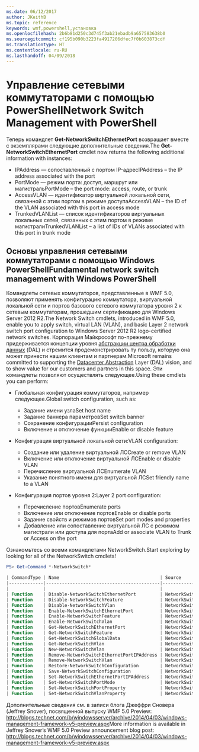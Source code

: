 ```yaml
---
ms.date: 06/12/2017
author: JKeithB
ms.topic: reference
keywords: wmf,powershell,установка
ms.openlocfilehash: 2b6b81d250c3d745f3ab21ebadb9a657583638b0
ms.sourcegitcommit: cf195b090b3223fa4917206dfec7f0b603873cdf
ms.translationtype: HT
ms.contentlocale: ru-RU
ms.lasthandoff: 04/09/2018
---
```

# <a name="network-switch-management-with-powershell"></a><span data-ttu-id="45ca2-102">Управление сетевыми коммутаторами с помощью PowerShell</span><span class="sxs-lookup"><span data-stu-id="45ca2-102">Network Switch Management with PowerShell</span></span>

<span data-ttu-id="45ca2-103">Теперь командлет **Get-NetworkSwitchEthernetPort** возвращает вместе с экземплярами следующие дополнительные сведения.</span><span class="sxs-lookup"><span data-stu-id="45ca2-103">The **Get-NetworkSwitchEthernetPort** cmdlet now returns the following additional information with instances:</span></span>

- <span data-ttu-id="45ca2-104">IPAddress — сопоставленный с портом IP-адрес</span><span class="sxs-lookup"><span data-stu-id="45ca2-104">IPAddress – the IP address associated with the port</span></span>
- <span data-ttu-id="45ca2-105">PortMode — режим порта: доступ, маршрут или магистраль</span><span class="sxs-lookup"><span data-stu-id="45ca2-105">PortMode – the port mode: access, route, or trunk</span></span>
- <span data-ttu-id="45ca2-106">AccessVLAN — идентификатор виртуальной локальной сети, связанной с этим портом в режиме доступа</span><span class="sxs-lookup"><span data-stu-id="45ca2-106">AccessVLAN – the ID of the VLAN associated with this port in access mode</span></span>
- <span data-ttu-id="45ca2-107">TrunkedVLANList — список идентификаторов виртуальных локальных сетей, связанных с этим портом в режиме магистрали</span><span class="sxs-lookup"><span data-stu-id="45ca2-107">TrunkedVLANList – a list of IDs of VLANs associated with this port in trunk mode</span></span>

## <a name="fundamental-network-switch-management-with-windows-powershell"></a><span data-ttu-id="45ca2-108">Основы управления сетевыми коммутаторами с помощью Windows PowerShell</span><span class="sxs-lookup"><span data-stu-id="45ca2-108">Fundamental network switch management with Windows PowerShell</span></span>

<span data-ttu-id="45ca2-109">Командлеты сетевых коммутаторов, представленные в WMF 5.0, позволяют применять конфигурацию коммутатора, виртуальной локальной сети и портов базового сетевого коммутатора уровня 2 к сетевым коммутаторам, прошедшим сертификацию для Windows Server 2012 R2.</span><span class="sxs-lookup"><span data-stu-id="45ca2-109">The Network Switch cmdlets, introduced in WMF 5.0, enable you to apply switch, virtual LAN (VLAN), and basic Layer 2 network switch port configuration to Windows Server 2012 R2 logo-certified network switches.</span></span> <span data-ttu-id="45ca2-110">Корпорация Майкрософт по-прежнему придерживается концепции уровня [абстракции центра обработки данных](http://technet.microsoft.com/cloud/dal.aspx) (DAL) и стремится продемонстрировать ту пользу, которую она может принести нашим клиентам и партнерам.</span><span class="sxs-lookup"><span data-stu-id="45ca2-110">Microsoft remains committed to supporting the [Datacenter Abstraction](http://technet.microsoft.com/cloud/dal.aspx) Layer (DAL) vision, and to show value for our customers and partners in this space.</span></span> <span data-ttu-id="45ca2-111">Эти командлеты позволяют осуществлять следующее.</span><span class="sxs-lookup"><span data-stu-id="45ca2-111">Using these cmdlets you can perform:</span></span>

- <span data-ttu-id="45ca2-112">Глобальная конфигурация коммутаторов, например следующее.</span><span class="sxs-lookup"><span data-stu-id="45ca2-112">Global switch configuration, such as:</span></span>
    - <span data-ttu-id="45ca2-113">Задание имени узла</span><span class="sxs-lookup"><span data-stu-id="45ca2-113">Set host name</span></span>
    - <span data-ttu-id="45ca2-114">Задание баннера параметров</span><span class="sxs-lookup"><span data-stu-id="45ca2-114">Set switch banner</span></span>
    - <span data-ttu-id="45ca2-115">Сохранение конфигурации</span><span class="sxs-lookup"><span data-stu-id="45ca2-115">Persist configuration</span></span>
    - <span data-ttu-id="45ca2-116">Включение и отключение функции</span><span class="sxs-lookup"><span data-stu-id="45ca2-116">Enable or disable feature</span></span>

- <span data-ttu-id="45ca2-117">Конфигурация виртуальной локальной сети:</span><span class="sxs-lookup"><span data-stu-id="45ca2-117">VLAN configuration:</span></span>
    - <span data-ttu-id="45ca2-118">Создание или удаление виртуальной ЛС</span><span class="sxs-lookup"><span data-stu-id="45ca2-118">Create or remove VLAN</span></span>
    - <span data-ttu-id="45ca2-119">Включение или отключение виртуальной ЛС</span><span class="sxs-lookup"><span data-stu-id="45ca2-119">Enable or disable VLAN</span></span>
    - <span data-ttu-id="45ca2-120">Перечисление виртуальной ЛС</span><span class="sxs-lookup"><span data-stu-id="45ca2-120">Enumerate VLAN</span></span>
    - <span data-ttu-id="45ca2-121">Указание понятного имени для виртуальной ЛС</span><span class="sxs-lookup"><span data-stu-id="45ca2-121">Set friendly name to a VLAN</span></span>

- <span data-ttu-id="45ca2-122">Конфигурация портов уровня 2:</span><span class="sxs-lookup"><span data-stu-id="45ca2-122">Layer 2 port configuration:</span></span>
    - <span data-ttu-id="45ca2-123">Перечисление портов</span><span class="sxs-lookup"><span data-stu-id="45ca2-123">Enumerate ports</span></span>
    - <span data-ttu-id="45ca2-124">Включение или отключение портов</span><span class="sxs-lookup"><span data-stu-id="45ca2-124">Enable or disable ports</span></span>
    - <span data-ttu-id="45ca2-125">Задание свойств и режимов портов</span><span class="sxs-lookup"><span data-stu-id="45ca2-125">Set port modes and properties</span></span>
    - <span data-ttu-id="45ca2-126">Добавление или сопоставление виртуальной ЛС с режимом магистрали или доступа для порта</span><span class="sxs-lookup"><span data-stu-id="45ca2-126">Add or associate VLAN to Trunk or Access on the port</span></span>

<span data-ttu-id="45ca2-127">Ознакомьтесь со всеми командлетами NetworkSwitch.</span><span class="sxs-lookup"><span data-stu-id="45ca2-127">Start exploring by looking for all of the NetworkSwitch cmdlets!</span></span>

```powershell
PS> Get-Command *-NetworkSwitch*

| CommandType | Name                                      | Source        |
|-------------|-------------------------------------------|---------------|
|             |                                           |               |
| Function    | Disable-NetworkSwitchEthernetPort         | NetworkSwitch |
| Function    | Disable-NetworkSwitchFeature              | NetworkSwitch |
| Function    | Disable-NetworkSwitchVlan                 | NetworkSwitch |
| Function    | Enable-NetworkSwitchEthernetPort          | NetworkSwitch |
| Function    | Enable-NetworkSwitchFeature               | NetworkSwitch |
| Function    | Enable-NetworkSwitchVlan                  | NetworkSwitch |
| Function    | Get-NetworkSwitchEthernetPort             | NetworkSwitch |
| Function    | Get-NetworkSwitchFeature                  | NetworkSwitch |
| Function    | Get-NetworkSwitchGlobalData               | NetworkSwitch |
| Function    | Get-NetworkSwitchVlan                     | NetworkSwitch |
| Function    | New-NetworkSwitchVlan                     | NetworkSwitch |
| Function    | Remove-NetworkSwitchEthernetPortIPAddress | NetworkSwitch |
| Function    | Remove-NetworkSwitchVlan                  | NetworkSwitch |
| Function    | Restore-NetworkSwitchConfiguration        | NetworkSwitch |
| Function    | Save-NetworkSwitchConfiguration           | NetworkSwitch |
| Function    | Set-NetworkSwitchEthernetPortIPAddress    | NetworkSwitch |
| Function    | Set-NetworkSwitchPortMode                 | NetworkSwitch |
| Function    | Set-NetworkSwitchPortProperty             | NetworkSwitch |
| Function    | Set-NetworkSwitchVlanProperty             | NetworkSwitch |
```

<span data-ttu-id="45ca2-128">Дополнительные сведения см. в записи блога Джеффри Сновера (Jeffrey Snover), посвященной выпуску WMF 5.0 Preview: <http://blogs.technet.com/b/windowsserver/archive/2014/04/03/windows-management-framework-v5-preview.aspx></span><span class="sxs-lookup"><span data-stu-id="45ca2-128">More information is available in Jeffrey Snover’s WMF 5.0 Preview announcement blog post: <http://blogs.technet.com/b/windowsserver/archive/2014/04/03/windows-management-framework-v5-preview.aspx></span></span>